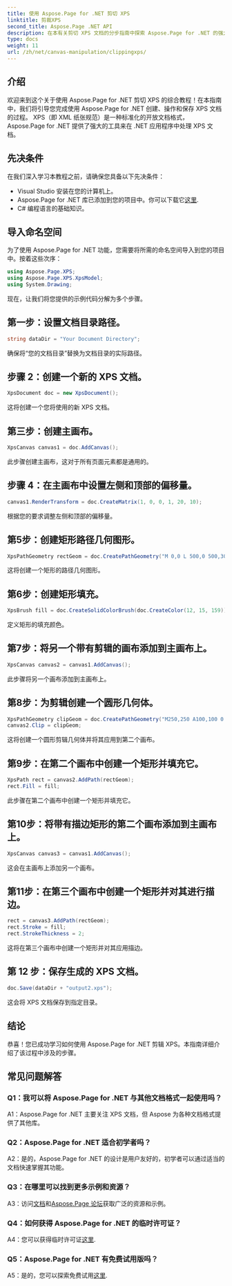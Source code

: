 ```yaml
---
title: 使用 Aspose.Page for .NET 剪切 XPS
linktitle: 剪裁XPS
second_title: Aspose.Page .NET API
description: 在本有关剪切 XPS 文档的分步指南中探索 Aspose.Page for .NET 的强大功能。轻松创建、操作和保存 XPS 文件。
type: docs
weight: 11
url: /zh/net/canvas-manipulation/clippingxps/
---
```

## 介绍

欢迎来到这个关于使用 Aspose.Page for .NET 剪切 XPS 的综合教程！在本指南中，我们将引导您完成使用 Aspose.Page for .NET 创建、操作和保存 XPS 文档的过程。 XPS（即 XML 纸张规范）是一种标准化的开放文档格式，Aspose.Page for .NET 提供了强大的工具来在 .NET 应用程序中处理 XPS 文档。

## 先决条件

在我们深入学习本教程之前，请确保您具备以下先决条件：

- Visual Studio 安装在您的计算机上。
-  Aspose.Page for .NET 库已添加到您的项目中。你可以下载它[这里](https://releases.aspose.com/page/net/).
- C# 编程语言的基础知识。

## 导入命名空间

为了使用 Aspose.Page for .NET 功能，您需要将所需的命名空间导入到您的项目中。按着这些次序：

```csharp
using Aspose.Page.XPS;
using Aspose.Page.XPS.XpsModel;
using System.Drawing;
```

现在，让我们将您提供的示例代码分解为多个步骤。

## 第一步：设置文档目录路径。

```csharp
string dataDir = "Your Document Directory";
```

确保将“您的文档目录”替换为文档目录的实际路径。

## 步骤 2：创建一个新的 XPS 文档。

```csharp
XpsDocument doc = new XpsDocument();
```

这将创建一个您将使用的新 XPS 文档。

## 第三步：创建主画布。

```csharp
XpsCanvas canvas1 = doc.AddCanvas();
```

此步骤创建主画布，这对于所有页面元素都是通用的。

## 步骤 4：在主画布中设置左侧和顶部的偏移量。

```csharp
canvas1.RenderTransform = doc.CreateMatrix(1, 0, 0, 1, 20, 10);
```

根据您的要求调整左侧和顶部的偏移量。

## 第5步：创建矩形路径几何图形。

```csharp
XpsPathGeometry rectGeom = doc.CreatePathGeometry("M 0,0 L 500,0 500,300 0,300 Z");
```

这将创建一个矩形的路径几何图形。

## 第6步：创建矩形填充。

```csharp
XpsBrush fill = doc.CreateSolidColorBrush(doc.CreateColor(12, 15, 159));
```

定义矩形的填充颜色。

## 第7步：将另一个带有剪辑的画布添加到主画布上。

```csharp
XpsCanvas canvas2 = canvas1.AddCanvas();
```

此步骤将另一个画布添加到主画布上。

## 第8步：为剪辑创建一个圆形几何体。

```csharp
XpsPathGeometry clipGeom = doc.CreatePathGeometry("M250,250 A100,100 0 1 1 250,50 100,100 0 1 1 250,250");
canvas2.Clip = clipGeom;
```

这将创建一个圆形剪辑几何体并将其应用到第二个画布。

## 第9步：在第二个画布中创建一个矩形并填充它。

```csharp
XpsPath rect = canvas2.AddPath(rectGeom);
rect.Fill = fill;
```

此步骤在第二个画布中创建一个矩形并填充它。

## 第10步：将带有描边矩形的第二个画布添加到主画布上。

```csharp
XpsCanvas canvas3 = canvas1.AddCanvas();
```

这会在主画布上添加另一个画布。

## 第11步：在第三个画布中创建一个矩形并对其进行描边。

```csharp
rect = canvas3.AddPath(rectGeom);
rect.Stroke = fill;
rect.StrokeThickness = 2;
```

这将在第三个画布中创建一个矩形并对其应用描边。

## 第 12 步：保存生成的 XPS 文档。

```csharp
doc.Save(dataDir + "output2.xps");
```

这会将 XPS 文档保存到指定目录。

## 结论

恭喜！您已成功学习如何使用 Aspose.Page for .NET 剪辑 XPS。本指南详细介绍了该过程中涉及的步骤。

## 常见问题解答

### Q1：我可以将 Aspose.Page for .NET 与其他文档格式一起使用吗？

A1：Aspose.Page for .NET 主要关注 XPS 文档，但 Aspose 为各种文档格式提供了其他库。

### Q2：Aspose.Page for .NET 适合初学者吗？

A2：是的，Aspose.Page for .NET 的设计是用户友好的，初学者可以通过适当的文档快速掌握其功能。

### Q3：在哪里可以找到更多示例和资源？

 A3：访问[文档](https://reference.aspose.com/page/net/)和[Aspose.Page 论坛](https://forum.aspose.com/c/page/39)获取广泛的资源和示例。

### Q4：如何获得 Aspose.Page for .NET 的临时许可证？

 A4：您可以获得临时许可证[这里](https://purchase.aspose.com/temporary-license/).

### Q5：Aspose.Page for .NET 有免费试用版吗？

 A5：是的，您可以探索免费试用[这里](https://releases.aspose.com/).